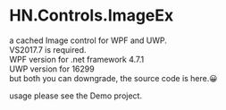 ﻿# HN.Controls.ImageEx
a cached Image control for WPF and UWP.<br/>
VS2017.7 is required.<br/>
WPF version for .net framework 4.7.1<br/>
UWP version for 16299<br/>
but both you can downgrade, the source code is here.😀

usage please see the Demo project.